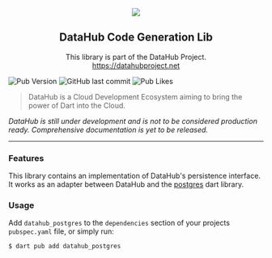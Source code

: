 <p align="center">
<img src="https://datahubproject.net/logo_shadow.svg" />
</p>

<h2 align="center">DataHub Code Generation Lib</h2>
<p align="center">
This library is part of the DataHub Project.<br/>
<a href="https://datahubproject.net">https://datahubproject.net</a>
</p>

![Pub Version](https://img.shields.io/pub/v/datahub_postgres?color=2CB7F6&label=pub.dev&logo=dart&style=flat-square)
![GitHub last commit](https://img.shields.io/github/last-commit/christian-thiele/datahub_postgres?style=flat-square)
![Pub Likes](https://img.shields.io/pub/likes/datahub_postgres?color=2CB7F6&label=pub.dev%20likes&style=flat-square)

> DataHub is a Cloud Development Ecosystem aiming to bring the power of Dart into the Cloud.

*DataHub is still under development and is not to be considered production ready. Comprehensive documentation is yet to
be released.*

---

### Features

This library contains an implementation of DataHub's persistence interface.
It works as an adapter between DataHub and the [postgres](https://pub.dev/packages/postgres) dart library.

### Usage

Add `datahub_postgres` to the `dependencies` section of your projects
`pubspec.yaml` file, or simply run:

```shell
$ dart pub add datahub_postgres
```


[1]: https://github.com/christian-thiele/datahub